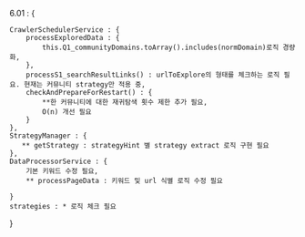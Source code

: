 6.01 : {

    CrawlerSchedulerService : {
        processExploredData : {
            this.Q1_communityDomains.toArray().includes(normDomain)로직 경량화,
        },
        processS1_searchResultLinks() : urlToExplore의 형태를 체크하는 로직 필요. 현재는 커뮤니티 strategy만 적용 중,
        checkAndPrepareForRestart() : {
            **한 커뮤니티에 대한 재귀탐색 횟수 제한 추가 필요,
            O(n) 개선 필요
        }
    },
    StrategyManager : {
       ** getStrategy : strategyHint 별 strategy extract 로직 구현 필요
    },
    DataProcessorService : {
        기본 키워드 수정 필요,
        ** processPageData : 키워드 및 url 식별 로직 수정 필요

    }
    strategies : * 로직 체크 필요

}
